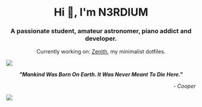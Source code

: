 <h1 align="center">Hi 👋, I'm N3RDIUM</h1>
<h3 align="center">A passionate student, amateur astronomer, piano addict and developer.</h3>
<p align="center">Currently working on: <a href="https://github.com/n3rdium/Zenith">Zenith</a>, my minimalist dotfiles. </p>

<img src="https://user-images.githubusercontent.com/73097560/115834477-dbab4500-a447-11eb-908a-139a6edaec5c.gif" />
<p align="center"><strong><i>"Mankind Was Born On Earth. It Was Never Meant To Die Here."</i></strong></p>
<p align="right"><i>- Cooper</i></p>
<img src="https://user-images.githubusercontent.com/73097560/115834477-dbab4500-a447-11eb-908a-139a6edaec5c.gif" />

